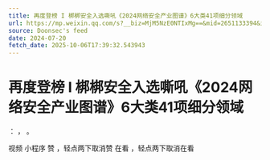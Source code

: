 ```yaml
---
title: 再度登榜 I 梆梆安全入选嘶吼《2024网络安全产业图谱》6大类41项细分领域
url: https://mp.weixin.qq.com/s?__biz=MjM5NzE0NTIxMg==&mid=2651133394&idx=1&sn=6edede91beffef140f9304ab2c4faa81
source: Doonsec's feed
date: 2024-07-20
fetch_date: 2025-10-06T17:39:32.543943
---
```


# 再度登榜 I 梆梆安全入选嘶吼《2024网络安全产业图谱》6大类41项细分领域

：
，
。

视频
小程序
赞
，轻点两下取消赞
在看
，轻点两下取消在看